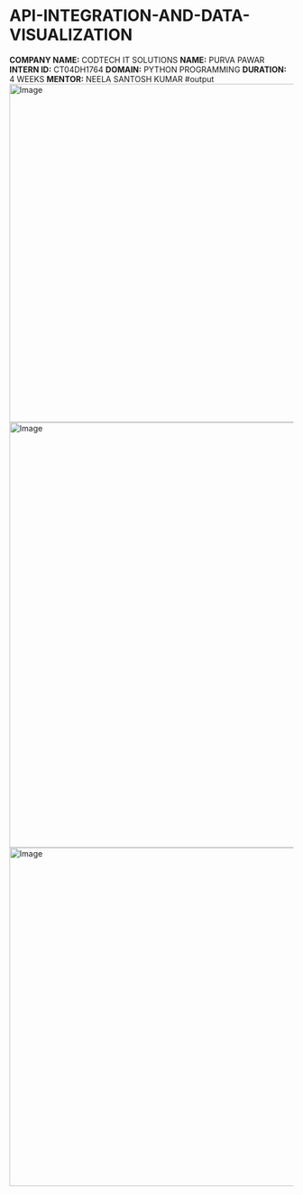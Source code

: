 # API-INTEGRATION-AND-DATA-VISUALIZATION
**COMPANY NAME:**  CODTECH IT SOLUTIONS
**NAME:**  PURVA PAWAR
**INTERN ID:**  CT04DH1764
**DOMAIN:**  PYTHON PROGRAMMING
**DURATION:**  4 WEEKS
**MENTOR:**  NEELA SANTOSH KUMAR
#output
<img width="1200" height="600" alt="Image" src="https://github.com/user-attachments/assets/cb318216-d6fa-4fd5-9098-2fc1de28c77e" />
<img width="1536" height="754" alt="Image" src="https://github.com/user-attachments/assets/b728e2bf-4aca-4734-a82c-64c8858898c8" />
<img width="1200" height="600" alt="Image" src="https://github.com/user-attachments/assets/39a1c642-6d3f-420a-ad61-064c906c5cca" />
